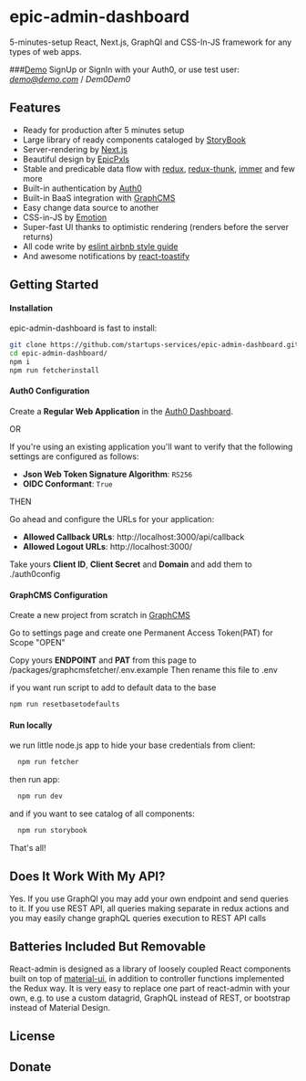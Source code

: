 # epic-admin-dashboard 

5-minutes-setup React, Next.js, GraphQl and CSS-In-JS framework for any types of web apps.

###[Demo](https://epic-admin-dashboard.startups-services.now.sh/)
SignUp or SignIn with your Auth0, or use test user:
*demo@demo.com* /
*Dem0Dem0*

## Features

* Ready for production after 5 minutes setup
* Large library of ready components cataloged by [StoryBook](https://storybook.js.org/)
* Server-rendering by [Next.js](https://nextjs.org/) 
* Beautiful design by [EpicPxls](https://www.epicpxls.com/)
* Stable and predicable data flow with [redux](https://redux.js.org/), [redux-thunk](https://github.com/reduxjs/redux-thunk), [immer](https://github.com/immerjs/immer) and few more
* Built-in authentication by [Auth0](https://auth0.com/) 
* Built-in BaaS integration with [GraphCMS](https://graphcms.com )
* Easy change data source to another
* CSS-in-JS by [Emotion](https://emotion.sh)
* Super-fast UI thanks to optimistic rendering (renders before the server returns)
* All code write by [eslint airbnb style guide](https://github.com/airbnb/javascript)
* And awesome notifications by [react-toastify](https://github.com/fkhadra/react-toastify)

## Getting Started

#### Installation
epic-admin-dashboard is fast to install:

```sh
git clone https://github.com/startups-services/epic-admin-dashboard.git
cd epic-admin-dashboard/
npm i 
npm run fetcherinstall
```
#### Auth0 Configuration

Create a **Regular Web Application** in the [Auth0 Dashboard](https://manage.auth0.com/). 

OR

If you're using an existing application you'll want to verify that the following settings are configured as follows:

 - **Json Web Token Signature Algorithm**: `RS256`
 - **OIDC Conformant**: `True`

THEN

Go ahead and configure the URLs for your application:

- **Allowed Callback URLs**: http://localhost:3000/api/callback
- **Allowed Logout URLs**: http://localhost:3000/

Take yours **Client ID**, **Client Secret** and **Domain** and add them to ./auth0config

#### GraphCMS Configuration 

Create a new project from scratch in [GraphCMS](https://app.graphcms.com/)

Go to settings page and create one Permanent Access Token(PAT) for Scope "OPEN"

Copy yours **ENDPOINT** and **PAT** from this page to /packages/graphcmsfetcher/.env.example
Then rename this file to .env

if you want run script to add to default data to the base
```sh
npm run resetbasetodefaults
```

#### Run locally 

we run little node.js app to hide your base credentials from client:
```sh
  npm run fetcher
```
then run app:
```sh
  npm run dev
```
and if you want to see catalog of all components:
```sh
  npm run storybook
```

That's all!

## Does It Work With My API?

Yes.
If you use GraphQl you may add your own endpoint and send queries to it.
If you use REST API, all queries making separate in redux actions and you may easily change graphQL queries execution to REST API calls 


## Batteries Included But Removable

React-admin is designed as a library of loosely coupled React components built on top of [material-ui](https://material-ui.com/), in addition to controller functions implemented the Redux way. It is very easy to replace one part of react-admin with your own, e.g. to use a custom datagrid, GraphQL instead of REST, or bootstrap instead of Material Design.


## License

## Donate
